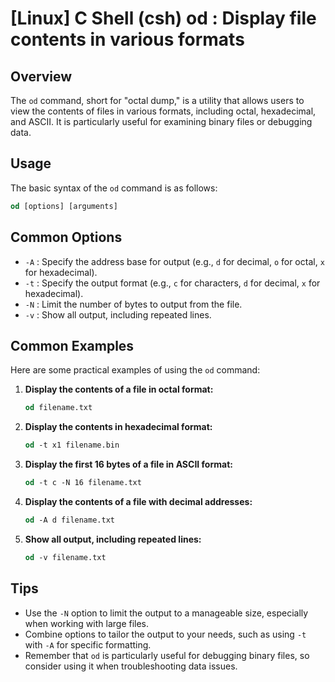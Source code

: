 # [Linux] C Shell (csh) od <Usage equivalent in English>: Display file contents in various formats

## Overview
The `od` command, short for "octal dump," is a utility that allows users to view the contents of files in various formats, including octal, hexadecimal, and ASCII. It is particularly useful for examining binary files or debugging data.

## Usage
The basic syntax of the `od` command is as follows:

```csh
od [options] [arguments]
```

## Common Options
- `-A` : Specify the address base for output (e.g., `d` for decimal, `o` for octal, `x` for hexadecimal).
- `-t` : Specify the output format (e.g., `c` for characters, `d` for decimal, `x` for hexadecimal).
- `-N` : Limit the number of bytes to output from the file.
- `-v` : Show all output, including repeated lines.

## Common Examples
Here are some practical examples of using the `od` command:

1. **Display the contents of a file in octal format:**
   ```csh
   od filename.txt
   ```

2. **Display the contents in hexadecimal format:**
   ```csh
   od -t x1 filename.bin
   ```

3. **Display the first 16 bytes of a file in ASCII format:**
   ```csh
   od -t c -N 16 filename.txt
   ```

4. **Display the contents of a file with decimal addresses:**
   ```csh
   od -A d filename.txt
   ```

5. **Show all output, including repeated lines:**
   ```csh
   od -v filename.txt
   ```

## Tips
- Use the `-N` option to limit the output to a manageable size, especially when working with large files.
- Combine options to tailor the output to your needs, such as using `-t` with `-A` for specific formatting.
- Remember that `od` is particularly useful for debugging binary files, so consider using it when troubleshooting data issues.